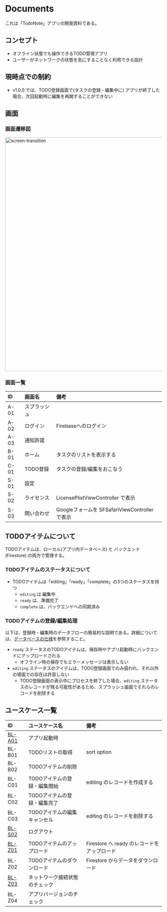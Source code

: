 # Documents

これは「TodoNote」アプリの開発資料である。

## コンセプト

* オフライン状態でも操作できるTODO管理アプリ
* ユーザーがネットワークの状態を気にすることなく利用できる設計

## 現時点での制約

* v1.0.0 では、TODO登録画面で(タスクの登録・編集中に) アプリが終了した場合、次回起動時に編集を再開することができない

## 画面

### 画面遷移図

<img width="749" alt="screen-transition" src="https://github.com/CH3COOH/todonote-ios/assets/137952/dbdc0ac1-96f2-4873-ade5-7f9c9cbc7da1">

### 画面一覧

| ID   | 画面名 | 備考 |
|:-----|:-----|:-----|
| A-01  | スプラッシュ | |
| A-02  | ログイン  | Firebaseへのログイン |
| A-03  | 通知許諾  | |
| B-01  | ホーム    | タスクのリストを表示する |
| C-01  | TODO登録  | タスクの登録/編集をおこなう |
| S-01  | 設定  | |
| S-02  | ライセンス  | LicensePlistViewController で表示 |
| S-03  | 問い合わせ  | Googleフォームを SFSafariViewController で表示 |

## TODOアイテムについて

TODOアイテムは、ローカル(アプリ内データベース) と バックエンド (Firestore) の両方で管理する。

### TODOアイテムのステータスについて

* TODOアイテムは「editing」「ready」「complete」の3つのステータスを持つ
    * `editing` は 編集中
    * `ready` は、準備完了
    * `complete` は、バックエンドへの同期済み

### TODOアイテムの登録/編集処理

以下は、登録時・編集時のデータフローの簡易的な説明である。詳細については、[データベースの仕様](./Database.md)を参照すること。

* `ready` ステータスのTODOアイテムは、保存時やアプリ起動時にバックエンドにアップロードされる
    * オフライン時の保存でもエラーメッセージは表示しない
* `editing` ステータスのアイテムは、TODO登録画面でのみ扱われ、それ以外の場面での存在は許容しない
    * TODO登録画面の表示中にプロセスを終了した場合、`editing` ステータスのレコードが残る可能性があるため、スプラッシュ画面でそれらのレコードを削除する

## ユースケース一覧

| ID   | ユースケース名 | 備考 |
|:-----|:-----|:-----|
| [BL-A01](./BL/BL-A01.md)  | アプリ起動時  | |
| BL-B01  | TODOリストの取得  | sort option |
| BL-B02  | TODOアイテムの削除 | |
| BL-C01  | TODOアイテムの登録・編集開始  | editing のレコードを作成する |
| BL-C02  | TODOアイテムの登録・編集完了  | |
| BL-C03  | TODOアイテムの編集キャンセル  | editing のレコードを削除する |
| [BL-S02](./BL/BL-S02.md)  | ログアウト  | |
| [BL-Z01](./BL/BL-Z01.md)  | TODOアイテムのアップロード | Firestore へ ready のレコードをアップロード |
| BL-Z02 | TODOアイテムのダウンロード | Firestore からデータをダウンロード |
| [BL-Z03](./BL/BL-Z02.md) | ネットワーク接続状態のチェック |  |
| BL-Z04 | アプリバージョンのチェック |  |
